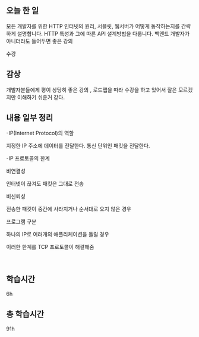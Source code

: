## 오늘 한 일

모든 개발자를 위한 HTTP 
인터넷의 원리, 서블릿, 웹서버가 어떻게 동작하는지를 간략하게 설명합니다.
HTTP 특성과  그에 따른 API 설계방법을 다룹니다. 백엔드 개발자가 아니더라도 들어두면 좋은 강의

수강


## 감상

개발자분들에게 평이 상당히 좋은 강의 , 로드맵을 따라 수강을 하고 있어서 잘은 모르겠지만 이해하기 쉬운거 같다.


## 내용 일부 정리

-IP(Internet Protocol)의 역할

지정한 IP 주소에 데이터를 전달한다.
통신 단위인 패킷을 전달한다.

-IP 프로토콜의 한계

비연결성

인터넷이 끊겨도  패킷은 그대로 전송

비신뢰성

전송한 패킷이 중간에 사라지거나 순서대로 오지 않은 경우

프로그램 구분

하나의 IP로 여러개의 애플리케이션을 돌릴 경우 

이러한 한계를 TCP 프로토콜이 해결해줌


<br>


## 학습시간

6h <br>
## 총 학습시간

91h
